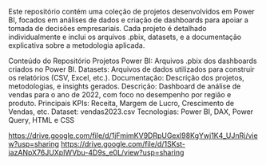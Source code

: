 Este repositório contém uma coleção de projetos desenvolvidos em Power BI, focados em análises de dados e criação de dashboards para apoiar a tomada de decisões empresariais. Cada projeto é detalhado individualmente e inclui os arquivos .pbix, datasets, e a documentação explicativa sobre a metodologia aplicada.

Conteúdo do Repositório
Projetos Power BI: Arquivos .pbix dos dashboards criados no Power BI.
Datasets: Arquivos de dados utilizados para construir os relatórios (CSV, Excel, etc.).
Documentação: Descrição dos projetos, metodologias, e insights gerados.
Descrição: Dashboard de análise de vendas para o ano de 2022, com foco no desempenho por região e produto.
Principais KPIs: Receita, Margem de Lucro, Crescimento de Vendas, etc.
Dataset: vendas2023.csv
Tecnologias: Power BI, DAX, Power Query, HTML e CSS

https://drive.google.com/file/d/1jFmimKV9DRpUGexl98KgYwj1K4_UJnRj/view?usp=sharing
https://drive.google.com/file/d/1SKst-iazANpX76JUXpIWVbu-4D9s_e0L/view?usp=sharing
